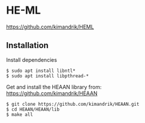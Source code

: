 # HE-ML
https://github.com/kimandrik/HEML

## Installation
Install dependencies
```console
$ sudo apt install libntl*
$ sudo apt install libpthread-*
```

Get and install the HEAAN library from:
https://github.com/kimandrik/HEAAN
```console
$ git clone https://github.com/kimandrik/HEAAN.git
$ cd HEAAN/HEAAN/lib
$ make all
```



